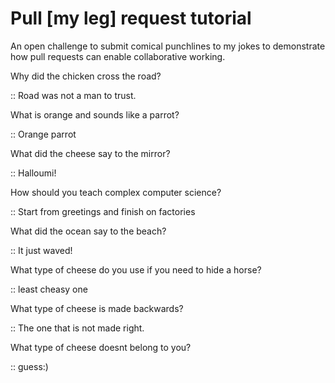 # Pull [my leg] request tutorial
An open challenge to submit comical punchlines to my jokes to demonstrate how pull requests can enable collaborative working. 

Why did the chicken cross the road?

:: Road was not a man to trust. 

What is orange and sounds like a parrot?

:: Orange parrot

What did the cheese say to the mirror? 

:: Halloumi!

How should you teach complex computer science? 

:: Start from greetings and finish on factories

What did the ocean say to the beach?

:: It just waved!

What type of cheese do you use if you need to hide a horse?

:: least cheasy one 

What type of cheese is made backwards?

:: The one that is not made right.

What type of cheese doesnt belong to you?

:: guess:)
